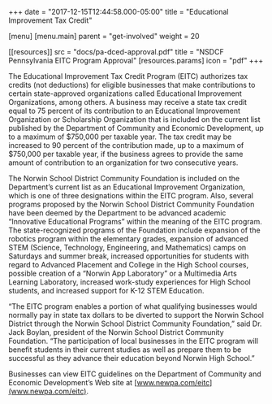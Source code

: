 +++
date = "2017-12-15T12:44:58.000-05:00"
title = "Educational Improvement Tax Credit"

[menu]
  [menu.main]
    parent = "get-involved"
    weight = 20

[[resources]]
  src = "docs/pa-dced-approval.pdf"
  title = "NSDCF Pennsylvania EITC Program Approval"
[resources.params]
  icon = "pdf"
+++

The Educational Improvement Tax Credit Program (EITC) authorizes tax credits (not deductions) for eligible businesses that make contributions to certain state-approved organizations called Educational Improvement Organizations, among others. A business may receive a state tax credit equal to 75 percent of its contribution to an Educational Improvement Organization or Scholarship Organization that is included on the current list published by the Department of Community and Economic Development, up to a maximum of $750,000 per taxable year. The tax credit may be increased to 90 percent of the contribution made, up to a maximum of $750,000 per taxable year, if the business agrees to provide the same amount of contribution to an organization for two consecutive years.

The Norwin School District Community Foundation is included on the Department’s current list as an Educational Improvement Organization, which is one of three designations within the EITC program. Also, several programs proposed by the Norwin School District Community Foundation have been deemed by the Department to be advanced academic “Innovative Educational Programs” within the meaning of the EITC program.
The state-recognized programs of the Foundation include expansion of the robotics program within the elementary grades, expansion of advanced STEM (Science, Technology, Engineering, and Mathematics) camps on Saturdays and summer break, increased opportunities for students with regard to Advanced Placement and College in the High School courses, possible creation of a “Norwin App Laboratory” or a Multimedia Arts Learning Laboratory, increased work-study experiences for High School students, and increased support for K-12 STEM Education.

“The EITC program enables a portion of what qualifying businesses would normally pay in state tax dollars to be diverted to support the Norwin School District through the Norwin School District Community Foundation,” said Dr. Jack Boylan, president of the Norwin School District Community Foundation. “The participation of local businesses in the EITC program will benefit students in their current studies as well as prepare them to be successful as they advance their education beyond Norwin High School.”

Businesses can view EITC guidelines on the Department of Community and Economic Development’s Web site at [www.newpa.com/eitc](www.newpa.com/eitc).
